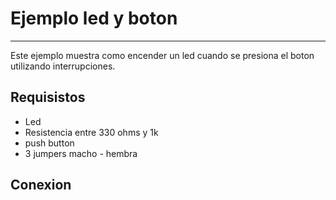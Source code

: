 # Ejemplo led y boton
---------------------

Este ejemplo muestra como encender un led cuando se presiona el boton utilizando interrupciones.

Requisistos
------------
- Led
- Resistencia entre 330 ohms y 1k
- push button
- 3 jumpers macho - hembra

Conexion
----------
